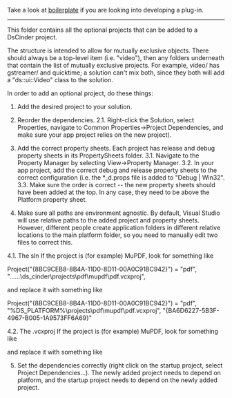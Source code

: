 Take a look at [boilerplate](/projects/boilerplate) if you are looking into developing a plug-in.


----------


This folder contains all the optional projects that can be added to a DsCinder project.

The structure is intended to allow for mutually exclusive objects. There should always be a top-level item (i.e. "video"), then any folders underneath that contain the list of mutually exclusive projects. For example, video/ has gstreamer/ and quicktime; a solution can't mix both, since they both will add a "ds::ui::Video" class to the solution.

In order to add an optional project, do these things:


1. Add the desired project to your solution.


2. Reorder the dependencies.
2.1. Right-click the Solution, select Properties, navigate to Common Properties->Project Dependencies, and make sure your app project relies on the new project).


3. Add the correct property sheets. Each project has release and debug property sheets in its PropertySheets folder.
3.1. Navigate to the Property Manager by selecting View->Property Manager.
3.2. In your app project, add the correct debug and release property sheets to the correct configuration (i.e. the *_d.props file is added to "Debug | Win32".
3.3. Make sure the order is correct -- the new property sheets should have been added at the top. In any case, they need to be above the Platform property sheet.


4. Make sure all paths are environment agnostic. By default, Visual Studio will use relative paths to the added project and property sheets. However, different people create application folders in different relative locations to the main platform folder, so you need to manually edit two files to correct this.

4.1. The sln
If the project is (for example) MuPDF, look for something like

Project("{8BC9CEB8-8B4A-11D0-8D11-00A0C91BC942}") = "pdf", "..\..\..\ds_cinder\projects\pdf\mupdf\pdf.vcxproj", 

and replace it with something like

Project("{8BC9CEB8-8B4A-11D0-8D11-00A0C91BC942}") = "pdf", "%DS_PLATFORM%\projects\pdf\mupdf\pdf.vcxproj", "{BA6D6227-5B3F-4967-B005-1A9573FF6A69}"

4.2. The .vcxproj
If the project is (for example) MuPDF, look for something like

<Import Project="..\..\..\ds_cinder\projects\pdf\mupdf\PropertySheets\Pdf_MuPdf.props" /> 

and replace it with something like

<Import Project="$(DS_PLATFORM)\projects\pdf\mupdf\PropertySheets\Pdf_MuPdf.props" />


5. Set the dependencies correctly (right click on the startup project, select Project Dependencies...). The newly added project needs to depend on platform, and the startup project needs to depend on the newly added project.